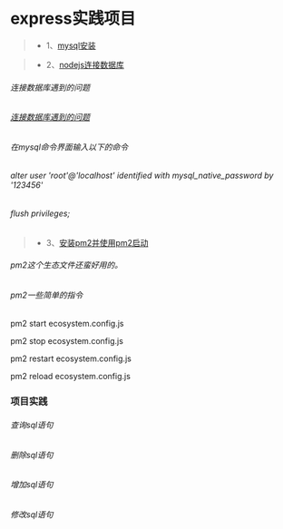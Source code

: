<h1>
  express实践项目
</h1>

>- 1、[mysql安装](http://www.runoob.com/mysql/mysql-install.html)

>- 2、[nodejs连接数据库](http://www.runoob.com/nodejs/nodejs-mysql.html)

###### 连接数据库遇到的问题

######  [连接数据库遇到的问题](https://juejin.im/post/5b5e820d5188251b12430519)

######  在mysql命令界面输入以下的命令

######  alter user  'root'@'localhost' identified with mysql_native_password by '123456'

######  flush privileges;

>- 3、[安装pm2并使用pm2启动](https://pm2.io/doc/zh/runtime/guide/ecosystem-file/)

###### pm2这个生态文件还蛮好用的。

###### pm2一些简单的指令

pm2 start ecosystem.config.js

pm2 stop ecosystem.config.js

pm2 restart ecosystem.config.js

pm2 reload ecosystem.config.js

### 项目实践

###### 查询sql语句

###### 删除sql语句

###### 增加sql语句

###### 修改sql语句
